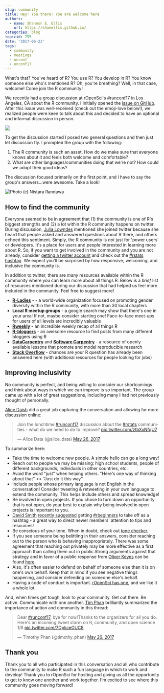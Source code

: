 ```yaml
---
slug: community
title: Hey! You there! You are welcome here
authors:
  - name: Shannon E. Ellis
    url: https://shanellis.github.io/
categories: blog
topicid: 755
date: '2017-06-23'
tags:
  - community
  - meetings
  - unconf
  - unconf17
---
```


What's that? You've heard of R? You use R? You develop in R? You know someone else who's mentioned R? Oh, you're breathing? Well, in that case, welcome! Come join the R community!

We recently had a group discussion at [rOpenSci](https://ropensci.org/)'s  [\#runconf17](https://twitter.com/search?q=%23runconf17&lang=en) in Los Angeles, CA about the R community. I initially opened the [issue on GitHub](https://github.com/ropensci/unconf17/issues/63). After this issue was well-received (check out the emoji-love below!), we realized people were keen to talk about this and decided to have an optional and informal discussion in person.

![](https://ShanEllis.github.io/images/github_feedback.png)

To get the discussion started I posed two general questions and then just let discussion fly. I prompted the group with the following:

1. The R community is such an asset. How do we make sure that everyone knows about it and feels both welcome and comfortable?
2. What are other languages/communities doing that we're not? How could we adopt their good ideas?

The discussion focused primarily on the first point, and I have to say the group's answers...were awesome. Take a look!

![Photo (c) Nistara Randawa](https://ShanEllis.github.io/images/ropensci-unconf17-community-nistara-randawa.jpg)

## How to find the community

Everyone seemed to be in agreement that (1) the community is one of R's biggest strengths and (2) a lot within the R community happens on twitter. During discussion, [Julia Lowndes](https://twitter.com/juliesquid) mentioned she joined twitter because she heard that people asked and answered questions about R there, and others echoed this sentiment. Simply, the R community is *not* just for 'power users' or developers. It's a place for users and people interested in learning more about R. So, if you want to get involved in the community and you are not already, consider [getting a twitter account](https://support.twitter.com/articles/100990) and check out the [\#rstats hashtag](https://twitter.com/search?q=%23rstats). We expect you'll be surprised by how responsive, welcoming, and inclusive the community is.

In addition to twitter, there are *many* resources available within the R community where you can learn more about all things R. Below is a *brief* list of resources mentioned during our discussion that had helped us feel more included in the community. Feel free to suggest more!

- **[R-Ladies](https://rladies.org/)** - - a world-wide organization focused on promoting gender diversity within the R community, with more than 30 local chapters
- **Local R meetup groups** - a google search may show that there's one in your area! If not, maybe consider starting one! Face-to-face meet-ups for users of all levels are incredibly valuable
- **[Rweekly](https://rweekly.org/)** - an incredible weekly recap of all things R
- **[R-bloggers](https://www.r-bloggers.com/)** - an awesome resource to find posts from many different bloggers using R
- **[DataCarpentry](http://www.datacarpentry.org/)** and **[Software Carpentry](https://software-carpentry.org/)**  - a resource of openly available lessons that promote and model reproducible research
- **[Stack Overflow](https://stackoverflow.com/)** - chances are your R question has already been answered here (with additional resources for people looking for jobs)

## Improving inclusivity

No community is perfect, and being willing to consider our shortcomings and think about ways in which we can improve is so important. The group came up with a lot of great suggestions, including many I had not previously thought of personally.

[Alice Daish](https://twitter.com/alice_data) did a great job capturing the conversation and allowing for more discussion online:

<blockquote class="twitter-tweet" data-lang="en"><p lang="en" dir="ltr">Join the lunchtime <a href="https://twitter.com/hashtag/runconf17?src=hash">#runconf17</a> discussion about the <a href="https://twitter.com/hashtag/rstats?src=hash">#rstats</a> communities - what do we need to do to improve? <a href="https://t.co/ztbXxNfqU7">pic.twitter.com/ztbXxNfqU7</a></p>&mdash; Alice Data (@alice_data) <a href="https://twitter.com/alice_data/status/868198529134510080">May 26, 2017</a></blockquote>

To summarize here:

- Take the time to welcome new people. A simple hello can go a long way!
- Reach out to people we may be missing: high school students, people of different backgrounds, individuals in other countries, etc.
- Avoid the word "just" when helping others. "Here's one way of thinking about that" >> "Just do it this way"
- Include people whose primary language is not English in the conversation! Consider tweeting \& retweeting in your own language to extend the community. This helps include others and spread knowledge!
- Be involved in open projects. If you chose to turn down an opportunity that is not open, do your best to explain why being involved in open projects is important to you.
- [David Smith](https://twitter.com/revodavid) [recently suggested](https://twitter.com/revodavid/status/874687595120406528) getting [\#rbeginners](https://twitter.com/hashtag/rbeginners?src=hash) to take off as a hashtag - a great way to direct newer members' attention to tips and resources!
- Be conscious of your tone. When in doubt, check out [tone checker](http://politeness.cornell.edu/).
- If you see someone being belittling in their answers, consider reaching out to the person who is behaving inappropriately. There was some agreement that reaching out privately may be more effective as a first approach than calling them out in public.Strong arguments against that strategy and in favor of a public response from [Oliver Keyes](https://twitter.com/kopshtik) can be found [here](https://ironholds.org/not-about-image/).
- Also, it's often easier to defend on behalf of someone else than it is on one's own behalf. Keep that in mind if you see negative things happening, and consider defending on someone else's behalf.
- Having a code of conduct is important. [rOpenSci has one](http://unconf.ropensci.org/coc.html), and we like it a whole lot.

And, when times get tough, look to your community. Get out there. Be active. Communicate with one another. [Tim Phan](https://twitter.com/timothy_phan) brilliantly summarized the importance of action and community in this thread:

<blockquote class="twitter-tweet" data-lang="en"><p lang="en" dir="ltr">Dear <a href="https://twitter.com/hashtag/runconf17?src=hash">#runconf17</a>, bye for now!Thanks to the organizers for all you do. Here&#39;s an incoming tweet storm on R, community, and open science 1/6 <a href="https://t.co/7DpkceOUC8">pic.twitter.com/7DpkceOUC8</a></p>&mdash; Timothy Phan (@timothy_phan) <a href="https://twitter.com/timothy_phan/status/868231965266325504">May 26, 2017</a></blockquote>

## Thank you

Thank you to all who participated in this conversation and all who contribute to the community to make R such a fun language in which to work and develop! Thank you to rOpenSci for hosting and giving us all the opportunity to get to know one another and work together. I'm excited to see where this community goes moving forward!

